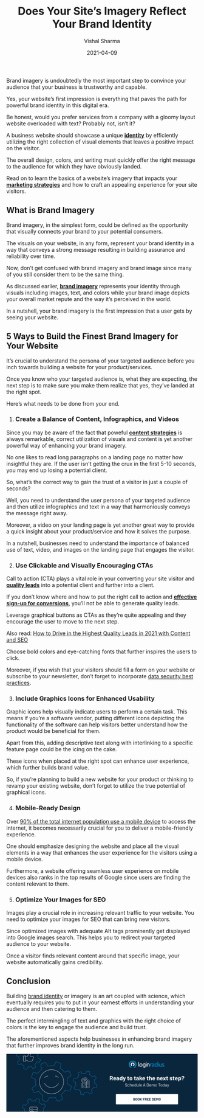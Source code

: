 ﻿---
title: "Does Your Site’s Imagery Reflect Your Brand Identity"
date: "2021-04-09"
coverImage: "website-branding-loginradius.jpg"
category: ["loginradius"]
featured: false 
author: "Vishal Sharma"
description: "The visuals on your website, in any form, represent your brand identity in a way that conveys a strong message resulting in building assurance and reliability over time.  Read on to learn the basics of a website’s imagery that impacts your marketing and how to craft an appealing experience for your site visitors."
metadescription: "Brand imagery helps to build brand identity. Here’s everything you need for enhancing your brand imagery for a flawless user experience."
metatitle: "How to build the perfect brand identity for your business."

---

Brand imagery is undoubtedly the most important step to convince your audience that your business is trustworthy and capable.

Yes, your website’s first impression is everything that paves the path for powerful brand identity in this digital era.

Be honest, would you prefer services from a company with a gloomy layout website overloaded with text? Probably not, isn’t it?

A business website should showcase a unique **[identity](https://www.loginradius.com/blog/identity/2020/10/loginradius-federated-identity-management/)** by efficiently utilizing the right collection of visual elements that leaves a positive impact on the visitor.

The overall design, colors, and writing must quickly offer the right message to the audience for which they have obviously landed.

Read on to learn the basics of a website’s imagery that impacts your **[marketing strategies](https://www.loginradius.com/blog/fuel/2021/03/how-to-make-businesses-marketing-plans-after-coronavirus/)** and how to craft an appealing experience for your site visitors.

## What is Brand Imagery

Brand imagery, in the simplest form, could be defined as the opportunity that visually connects your brand to your potential consumers.

The visuals on your website, in any form, represent your brand identity in a way that conveys a strong message resulting in building assurance and reliability over time.

Now, don’t get confused with brand imagery and brand image since many of you still consider them to be the same thing.

As discussed earlier, **[brand imagery](https://www.loginradius.com/blog/engineering/personal-branding-for-developers/)** represents your identity through visuals including images, text, and colors while your brand image depicts your overall market repute and the way it’s perceived in the world.

In a nutshell, your brand imagery is the first impression that a user gets by seeing your website.

## 5 Ways to Build the Finest Brand Imagery for Your Website

It’s crucial to understand the persona of your targeted audience before you inch towards building a website for your product/services.

Once you know who your targeted audience is, what they are expecting, the next step is to make sure you make them realize that yes, they’ve landed at the right spot.

Here’s what needs to be done from your end.

1. ### Create a Balance of Content, Infographics, and Videos

Since you may be aware of the fact that poweful **[content strategies](https://www.loginradius.com/blog/fuel/2021/03/how-to-drive-in-the-highest-quality-leads-in-2021-with-content-and-seo/)** is always remarkable, correct utilization of visuals and content is yet another powerful way of enhancing your brand imagery.

No one likes to read long paragraphs on a landing page no matter how insightful they are. If the user isn’t getting the crux in the first 5-10 seconds, you may end up losing a potential client.

So, what’s the correct way to gain the trust of a visitor in just a couple of seconds?

Well, you need to understand the user persona of your targeted audience and then utilize infographics and text in a way that harmoniously conveys the message right away.

Moreover, a video on your landing page is yet another great way to provide a quick insight about your product/service and how it solves the purpose.

In a nutshell, businesses need to understand the importance of balanced use of text, video, and images on the landing page that engages the visitor.

2. ### Use Clickable and Visually Encouraging CTAs

Call to action (CTA) plays a vital role in your converting your site visitor and **[quality leads](https://www.loginradius.com/blog/fuel/2021/03/how-to-drive-in-the-highest-quality-leads-in-2021-with-content-and-seo/)** into a potential client and further into a client.

If you don’t know where and how to put the right call to action and **[effective sign-up for conversions](/blog/growth/sign-up-tips-conversion-rate/)**, you’ll not be able to generate  quality leads.

Leverage graphical buttons as CTAs as they’re quite appealing and they encourage the user to move to the next step.

Also read: [How to Drive in the Highest Quality Leads in 2021 with Content and SEO](https://www.loginradius.com/blog/growth/how-to-drive-in-the-highest-quality-leads-in-2021-with-content-and-seo/)

Choose bold colors and eye-catching fonts that further inspires the users to click.

Moreover, if you wish that your visitors should fill a form on your website or subscribe to your newsletter, don’t forget to incorporate [data security best practices](https://www.loginradius.com/blog/identity/2020/12/data-security-best-practices/).

3. ### Include Graphics Icons for Enhanced Usability

Graphic icons help visually indicate users to perform a certain task. This means if you’re a software vendor, putting different icons depicting the functionality of the software can help visitors better understand how the product would be beneficial for them.

Apart from this, adding descriptive text along with interlinking to a specific feature page could be the icing on the cake.

These icons when placed at the right spot can enhance user experience, which further builds brand value.

So, if you’re planning to build a new website for your product or thinking to revamp your existing website, don’t forget to utilize the true potential of graphical icons.

4. ### Mobile-Ready Design

Over [90% of the total internet population use a mobile device](https://www.statista.com/statistics/617136/digital-population-worldwide/) to access the internet, it becomes necessarily crucial for you to deliver a mobile-friendly experience.

One should emphasize designing the website and place all the visual elements in a way that enhances the user experience for the visitors using a mobile device.

Furthermore, a website offering seamless user experience on mobile devices also ranks in the top results of Google since users are finding the content relevant to them.

5. ### Optimize Your Images for SEO

Images play a crucial role in increasing relevant traffic to your website. You need to optimize your images for SEO that can bring new visitors.

Since optimized images with adequate Alt tags prominently get displayed into Google images search. This helps you to redirect your targeted audience to your website.

Once a visitor finds relevant content around that specific image, your website automatically gains credibility.

## Conclusion

Building <a href="https://visme.co/blog/brand-identity/ ">brand identity</a> or imagery is an art coupled with science, which eventually requires you to put in your earnest efforts in understanding your audience and then catering to them.

The perfect intermingling of text and graphics with the right choice of colors is the key to engage the audience and build trust.

The aforementioned aspects help businesses in enhancing brand imagery that further improves brand identity in the long run.

[![Book-a-demo](../../assets/book-a-demo-loginradius.png)](https://www.loginradius.com/book-a-demo/)
